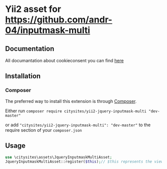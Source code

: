 # Yii2 asset for https://github.com/andr-04/inputmask-multi

## Documentation

All documantation about cookieconsent you can find [here](https://github.com/trentrichardson/jQuery-Timepicker-Addon)

## Installation

### Composer

The preferred way to install this extension is through [Composer](http://getcomposer.org/).

Either run ```composer require citysites/yii2-jquery-inputmask-multi "dev-master"```

or add ```"citysites/yii2-jquery-inputmask-multi": "dev-master"``` to the require section of your ```composer.json```

## Usage

```php
use \citysites\assets\JqueryInputmaskMultiAsset;
JqueryInputmaskMultiAsset::register($this);// $this represents the view object
```
